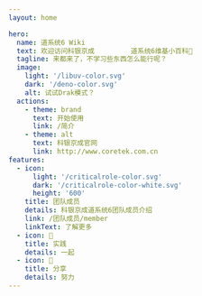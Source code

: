 ```yaml
---
layout: home

hero:
  name: 道系统6 Wiki
  text: 欢迎访问科银京成         道系统6维基小百科💯
  tagline: 来都来了，不学习些东西怎么能行呢？
  image:
    light: '/libuv-color.svg'
    dark: '/deno-color.svg'
    alt: 试试Drak模式？
  actions:
    - theme: brand
      text: 开始使用
      link: /简介
    - theme: alt
      text: 科银京成官网
      link: http://www.coretek.com.cn
features:   
  - icon:
      light: '/criticalrole-color.svg'
      dark: '/criticalrole-color-white.svg'
      height: '600'
    title: 团队成员
    details: 科银京成道系统6团队成员介绍
    link: /团队成员/member
    linkText: 了解更多
  - icon: 🖖
    title: 实践
    details: 一起
  - icon: 📡
    title: 分享
    details: 努力
---
```

